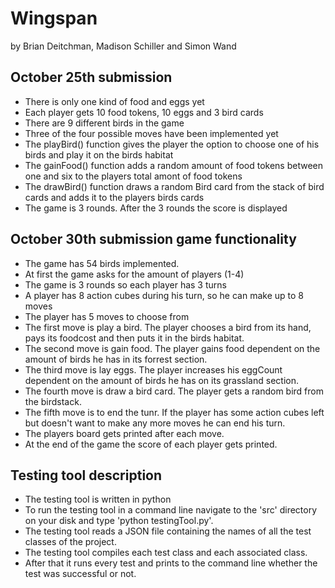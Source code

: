 # Wingspan
by Brian Deitchman, Madison Schiller and Simon Wand


## October 25th submission

* There is only one kind of food and eggs yet
* Each player gets 10 food tokens, 10 eggs and 3 bird cards
* There are 9 different birds in the game
* Three of the four possible moves have been implemented yet
* The playBird() function gives the player the option to choose one of his birds and play it on the birds habitat
* The gainFood() function adds a random amount of food tokens between one and six to the players total amont of food tokens
* The drawBird() function draws a random Bird card from the stack of bird cards and adds it to the players birds cards
* The game is 3 rounds. After the 3 rounds the score is displayed

## October 30th submission game functionality

* The game has 54 birds implemented.
* At first the game asks for the amount of players (1-4)
* The game is 3 rounds so each player has 3 turns
* A player has 8 action cubes during his turn, so he can make up to 8 moves
* The player has 5 moves to choose from
* The first move is play a bird. The player chooses a bird from its hand, pays its foodcost and then puts it in the birds habitat.
* The second move is gain food. The player gains food dependent on the amount of birds he has in its forrest section.
* The third move is lay eggs. The player increases his eggCount dependent on the amount of birds he has on its grassland section.
* The fourth move is draw a bird card. The player gets a random bird from the birdstack.
* The fifth move is to end the tunr. If the player has some action cubes left but doesn't want to make any more moves he can end his turn.
* The players board gets printed after each move.
* At the end of the game the score of each player gets printed.

## Testing tool description

* The testing tool is written in python
* To run the testing tool in a command line navigate to the 'src' directory on your disk and type 'python testingTool.py'.
* The testing tool reads a JSON file containing the names of all the test classes of the project.
* The testing tool compiles each test class and each associated class.
* After that it runs every test and prints to the command line whether the test was successful or not.
